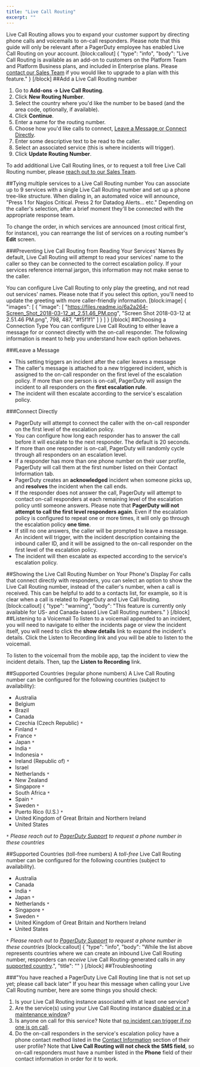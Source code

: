 ```yaml
---
title: "Live Call Routing"
excerpt: ""
---
```

Live Call Routing allows you to expand your customer support by directing phone calls and voicemails to on-call responders. Please note that this guide will only be relevant after a PagerDuty employee has enabled Live Call Routing on your account.
[block:callout]
{
  "type": "info",
  "body": "Live Call Routing is available as an add-on to customers on the Platform Team and Platform Business plans, and included in Enterprise plans. Please [contact our Sales Team](https://www.pagerduty.com/contact-sales/) if you would like to upgrade to a plan with this feature."
}
[/block]
##Add a Live Call Routing number
1. Go to **Add-ons → Live Call Routing**.
2. Click **New Routing Number**.
3. Select the country where you'd like the number to be based (and the area code, optionally, if available).
4. Click **Continue**.
5. Enter a name for the routing number.
6. Choose how you'd like calls to connect, [Leave a Message or Connect Directly](https://support.pagerduty.com/v1/docs/live-call-routing#section-choosing-a-connection-type).
7. Enter some descriptive text to be read to the caller.
8. Select an associated service (this is where incidents will trigger).
9. Click **Update Routing Number**.

To add additional Live Call Routing lines, or to request a toll free Live Call Routing number, please [reach out to our Sales Team](https://www.pagerduty.com/contact-sales/).

##Tying multiple services to a Live Call Routing number
You can associate up to 9 services with a single Live Call Routing number and set up a phone tree-like structure. When dialing in, an automated voice will announce, "Press 1 for Nagios Critical. Press 2 for Datadog Alerts... etc." Depending on the caller's selection, after a brief moment they'll be connected with the appropriate response team.

To change the order, in which services are announced (most critical first, for instance), you can rearrange the list of services on a routing number's **Edit** screen.

###Preventing Live Call Routing from Reading Your Services' Names
By default, Live Call Routing will attempt to read your services' name to the caller so they can be connected to the correct escalation policy. If your services reference internal jargon, this information may not make sense to the caller.

You can configure Live Call Routing to only play the greeting, and not read out services' names. Please note that if you select this option, you'll need to update the greeting with more caller-friendly information.
[block:image]
{
  "images": [
    {
      "image": [
        "https://files.readme.io/6a2a264-Screen_Shot_2018-03-12_at_2.51.46_PM.png",
        "Screen Shot 2018-03-12 at 2.51.46 PM.png",
        798,
        487,
        "#f5f1f1"
      ]
    }
  ]
}
[/block]
##Choosing a Connection Type
You can configure Live Call Routing to either leave a message for or connect directly with the on-call responder. The following information is meant to help you understand how each option behaves.

###Leave a Message
- This setting triggers an incident after the caller leaves a message
- The caller's message is attached to a new triggered incident, which is assigned to the on-call responder on the first level of the escalation policy. If more than one person is on-call, PagerDuty will assign the incident to all responders on the **first escalation rule**.
- The incident will then escalate according to the service's escalation policy.

###Connect Directly
- PagerDuty will attempt to connect the caller with the on-call responder on the first level of the escalation policy. 
- You can configure how long each responder has to answer the call before it will escalate to the next responder. The default is 20 seconds.
- If more than one responder is on-call, PagerDuty will randomly cycle through all responders on an escalation level. 
- If a responder has more than one phone number on their user profile, PagerDuty will call them at the first number listed on their Contact Information tab.
- PagerDuty creates an **acknowledged** incident when someone picks up, and **resolves** the incident when the call ends.
- If the responder does not answer the call, PagerDuty will attempt to contact on-call responders at each remaining level of the escalation policy until someone answers. Please note that **PagerDuty will not attempt to call the first level responders again**. Even if the escalation policy is configured to repeat one or more times, it will only go through the escalation policy **one time**.
- If still no one answers, the caller will be prompted to leave a message. An incident will trigger, with the incident description containing the inbound caller ID, and it will be assigned to the on-call responder on the first level of the escalation policy.
- The incident will then escalate as expected according to the service's escalation policy.

##Showing the Live Call Routing Number on Your Phone's Display
For calls that connect directly with responders, you can select an option to show the Live Call Routing number, instead of the caller's number, when a call is received. This can be helpful to add to a contacts list, for example, so it is clear when a call is related to PagerDuty and Live Call Routing.
[block:callout]
{
  "type": "warning",
  "body": "This feature is currently only available for US- and Canada-based Live Call Routing numbers."
}
[/block]
##Listening to a Voicemail
To listen to a voicemail appended to an incident, you will need to navigate to either the incidents page or view the incident itself, you will need to click the **show details** link to expand the incident's details. Click the Listen to Recording link and you will be able to listen to the voicemail.

To listen to the voicemail from the mobile app, tap the incident to view the incident details. Then, tap the **Listen to Recording** link.

##Supported Countries (regular phone numbers)
A Live Call Routing number can be configured for the following countries (subject to availability):

- Australia
- Belgium
- Brazil
- Canada
- Czechia (Czech Republic) `*`
- Finland `*`
- France `*`
- Japan `*`
- India `*`
- Indonesia `*`
- Ireland (Republic of) `*`
- Israel
- Netherlands `*`
- New Zealand
- Singapore `*`
- South Africa  `*`
- Spain `*`
- Sweden `*`
- Puerto Rico (U.S.) `*`
- United Kingdom of Great Britain and Northern Ireland
- United States

`*` *Please reach out to [PagerDuty Support](https://www.pagerduty.com/support/) to request a phone number in these countries*

##Supported Countries (toll-free numbers)
A *toll-free* Live Call Routing number can be configured for the following countries (subject to availability). 
- Australia
- Canada
- India `*`
- Japan `*`
- Netherlands `*`
- Singapore `*`
- Sweden `*`
- United Kingdom of Great Britain and Northern Ireland
- United States

`*` *Please reach out to [PagerDuty Support](https://www.pagerduty.com/support/) to request a phone number in these countries*
[block:callout]
{
  "type": "info",
  "body": "While the list above represents countries where we can create an inbound Live Call Routing number, responders can *receive* Live Call Routing-generated calls in any [supported country](doc:supported-countries).",
  "title": ""
}
[/block]
##Troubleshooting

###"You have reached a PagerDuty Live Call Routing line that is not set up yet; please call back later" 
If you hear this message when calling your Live Call Routing number, here are some things you should check:

1. Is your Live Call Routing instance associated with at least one service?
2. Are the service(s) using your Live Call Routing instance [disabled or in a maintenance window](doc:maintenance-windows)?
3. Is anyone on call for this service? Note that [no incident can trigger if no one is on call](https://support.pagerduty.com/docs/why-incidents-fail-to-trigger#section-nobody-was-on-call).
4. Do the on-call responders in the service's escalation policy have a phone contact method listed in the [Contact Information](doc:configuring-a-user-profile#section-contact-information) section of their user profile? Note that **Live Call Routing will not check the SMS field**, so on-call responders must have a number listed in the **Phone** field of their contact information in order for it to work.